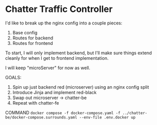 # Chatter Traffic Controller

I'd like to break up the nginx config into a couple pieces:

1. Base config
2. Routes for backend
3. Routes for frontend

To start, I will only implement backend, but I'll make sure things extend cleanly for when I get to frontend implementation.

I will keep "microServer" for now as well.

GOALS:

1. Spin up just backend red (microserver) using an nginx config split
2. Introduce Jinja and implement red-black
3. Swap out microserver -> chatter-be
4. Repeat with chatter-fe

COMMAND
`docker compose -f docker-compose.yaml -f ../chatter-be/docker-compose.surrounds.yaml --env-file .env.docker up`
